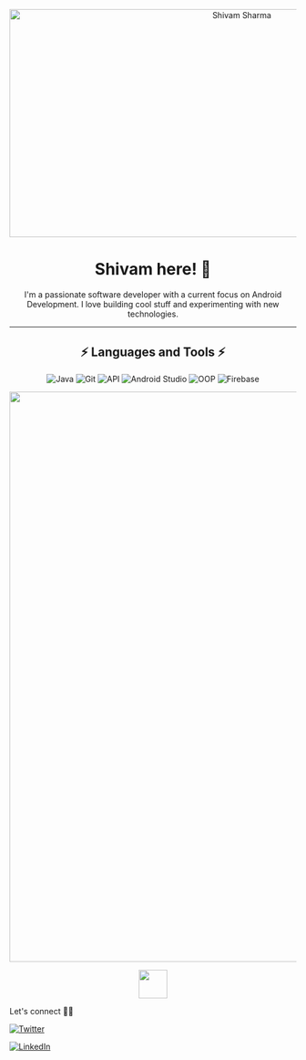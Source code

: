 <p align="center">
  <img src="https://user-images.githubusercontent.com/74038190/240906093-9be4d344-6782-461a-b5a6-32a07bf7b34e.gif" alt="Shivam Sharma" width="800" height="400">
</p>

<h1 align="center">Shivam here! 👋</h1>

<p align="center">
  I'm a passionate software developer with a current focus on Android Development. I love building cool stuff and experimenting with new technologies.
</p>

---

<h2 align="center">⚡ Languages and Tools ⚡</h2>

<p align="center">
  <img src="https://img.shields.io/badge/Java-007396?style=flat&logo=java&logoColor=white" alt="Java" />
  <img src="https://img.shields.io/badge/Git-F05032?style=flat&logo=git&logoColor=white" alt="Git" />
  <img src="https://img.shields.io/badge/API-FF5733?style=flat&logo=api&logoColor=white" alt="API" />
  <img src="https://img.shields.io/badge/Android_Studio-3DDC84?style=flat&logo=android-studio&logoColor=white" alt="Android Studio" />
  <img src="https://img.shields.io/badge/OOP-007396?style=flat&logo=oopython&logoColor=white" alt="OOP" />
  <img src="https://img.shields.io/badge/Firebase-FFCA28?style=flat&logo=firebase&logoColor=black" alt="Firebase" />
  <!-- Add more badges for your skills and tools -->
</p>

<img src="https://user-images.githubusercontent.com/74038190/212284115-f47cd8ff-2ffb-4b04-b5bf-4d1c14c0247f.gif" width="1000"/>

<p align="center">
  <img src="https://user-images.githubusercontent.com/74038190/212744289-c46f1717-bfc9-4724-8ef3-4b08e3583110.gif" width="50" height="50">

Let's connect 🤝🌐

[![Twitter](https://img.shields.io/badge/Twitter-1DA1F2?style=for-the-badge&logo=twitter&logoColor=white)](https://twitter.com/YourTwitterHandle)


[![LinkedIn](https://img.shields.io/badge/LinkedIn-0077B5?style=for-the-badge&logo=linkedin&logoColor=white)](https://www.linkedin.com/in/YourLinkedInUsername)

